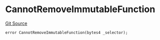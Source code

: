 # CannotRemoveImmutableFunction
[Git Source](https://github.com/thrackle-io/aquifi-rules-v1/blob/5b4c46cba4728d833e07b42f737a689087f379aa/src/protocol/economic/ruleProcessor/RuleProcessorDiamondLib.sol)


```solidity
error CannotRemoveImmutableFunction(bytes4 _selector);
```

